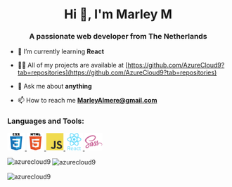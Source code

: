 <h1 align="center">Hi 👋, I'm Marley M</h1>
<h3 align="center">A passionate web developer from The Netherlands</h3>

- 🌱 I’m currently learning **React**

- 👨‍💻 All of my projects are available at [https://github.com/AzureCloud9?tab=repositories](https://github.com/AzureCloud9?tab=repositories)

- 💬 Ask me about **anything**

- 📫 How to reach me **MarleyAlmere@gmail.com**


<p align="left">
</p>

<h3 align="left">Languages and Tools:</h3>
<p align="left"> <a href="https://www.w3schools.com/css/" target="_blank" rel="noreferrer"> <img src="https://raw.githubusercontent.com/devicons/devicon/master/icons/css3/css3-original-wordmark.svg" alt="css3" width="40" height="40"/> </a> <a href="https://www.w3.org/html/" target="_blank" rel="noreferrer"> <img src="https://raw.githubusercontent.com/devicons/devicon/master/icons/html5/html5-original-wordmark.svg" alt="html5" width="40" height="40"/> </a> <a href="https://developer.mozilla.org/en-US/docs/Web/JavaScript" target="_blank" rel="noreferrer"> <img src="https://raw.githubusercontent.com/devicons/devicon/master/icons/javascript/javascript-original.svg" alt="javascript" width="40" height="40"/> </a> <a href="https://reactjs.org/" target="_blank" rel="noreferrer"> <img src="https://raw.githubusercontent.com/devicons/devicon/master/icons/react/react-original-wordmark.svg" alt="react" width="40" height="40"/> </a> <a href="https://sass-lang.com" target="_blank" rel="noreferrer"> <img src="https://raw.githubusercontent.com/devicons/devicon/master/icons/sass/sass-original.svg" alt="sass" width="40" height="40"/> </a> </p>

<p><img align="left" src="https://github-readme-stats.vercel.app/api/top-langs?username=azurecloud9&show_icons=true&locale=en&layout=compact" alt="azurecloud9" /></p>

<p>&nbsp;<img align="center" src="https://github-readme-stats.vercel.app/api?username=azurecloud9&show_icons=true&locale=en" alt="azurecloud9" /></p>

<p><img align="center" src="https://github-readme-streak-stats.herokuapp.com/?user=azurecloud9&" alt="azurecloud9" /></p>

